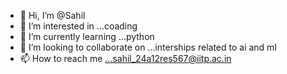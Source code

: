 - 👋 Hi, I’m @Sahil
- 👀 I’m interested in ...coading
- 🌱 I’m currently learning ...python
- 💞️ I’m looking to collaborate on ...interships related to ai and ml
- 📫 How to reach me ...sahil_24a12res567@iitp.ac.in
  

<!---
Sahil-IITpatna/Sahil-IITpatna is a ✨ special ✨ repository because its `README.md` (this file) appears on your GitHub profile.
You can click the Preview link to take a look at your changes.
--->
